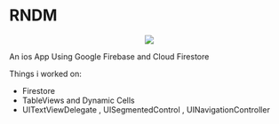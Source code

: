 # RNDM

<p align="center">
<img src="https://img.shields.io/badge/Swift-5.0-green.svg" />
</p>


An ios App Using Google Firebase and Cloud Firestore

Things i worked on:
- Firestore
- TableViews and Dynamic Cells
- UITextViewDelegate , UISegmentedControl , UINavigationController
